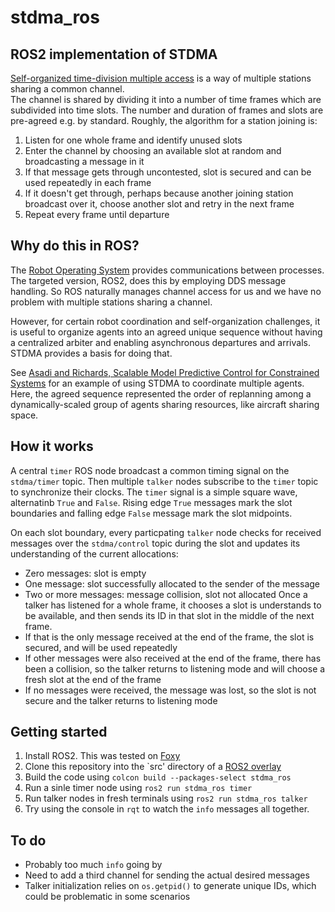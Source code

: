 # stdma_ros
## ROS2 implementation of STDMA

[Self-organized time-division multiple access](https://en.wikipedia.org/wiki/Self-organized_time-division_multiple_access) is a way of multiple stations sharing a common channel.  
The channel is shared by dividing it into a number of time frames which are subdivided into time slots.  The number and duration of frames and slots are pre-agreed e.g. by standard.
Roughly, the algorithm for a station joining is:
1. Listen for one whole frame and identify unused slots
2. Enter the channel by choosing an available slot at random and broadcasting a message in it
3. If that message gets through uncontested, slot is secured and can be used repeatedly in each frame
4. If it doesn't get through, perhaps because another joining station broadcast over it, choose another slot and retry in the next frame
5. Repeat every frame until departure

## Why do this in ROS?

The [Robot Operating System](https://www.ros.org) provides communications between processes.  The targeted version, ROS2, does this by employing DDS message handling.
So ROS naturally manages channel access for us and we have no problem with multiple stations sharing a channel.

However, for certain robot coordination and self-organization challenges, it is useful to organize agents into an agreed unique sequence without having a centralized arbiter and enabling asynchronous departures and arrivals.
STDMA provides a basis for doing that.

See [Asadi and Richards, Scalable Model Predictive Control for Constrained Systems](https://doi.org/10.1016/j.automatica.2018.03.050) for an example of using STDMA to coordinate multiple agents.
Here, the agreed sequence represented the order of replanning among a dynamically-scaled group of agents sharing resources, like aircraft sharing space.  

## How it works

A central `timer` ROS node broadcast a common timing signal on the `stdma/timer` topic.  Then multiple `talker` nodes subscribe to the `timer` topic to synchronize their clocks.
The `timer` signal is a simple square wave, alternatinb `True` and `False`.  Rising edge `True` messages mark the slot boundaries and falling edge `False` message mark the slot midpoints.

On each slot boundary, every particpating `talker` node checks for received messages over the `stdma/control` topic during the slot and updates its understanding of the current allocations:
- Zero messages: slot is empty
- One message: slot successfully allocated to the sender of the message
- Two or more messages: message collision, slot not allocated
Once a talker has listened for a whole frame, it chooses a slot is understands to be available, and then sends its ID in that slot in the middle of the next frame.
- If that is the only message received at the end of the frame, the slot is secured, and will be used repeatedly
- If other messages were also received at the end of the frame, there has been a collision, so the talker returns to listening mode and will choose a fresh slot at the end of the frame
- If no messages were received, the message was lost, so the slot is not secure and the talker returns to listening mode 

## Getting started

1. Install ROS2.  This was tested on [Foxy](https://docs.ros.org/en/foxy/Installation.html)
2. Clone this repository into the `src' directory of a [ROS2 overlay](https://docs.ros.org/en/foxy/Tutorials/Beginner-Client-Libraries/Creating-A-Workspace/Creating-A-Workspace.html)
3. Build the code using `colcon build --packages-select stdma_ros`
4. Run a sinle timer node using `ros2 run stdma_ros timer`
5. Run talker nodes in fresh terminals using `ros2 run stdma_ros talker`
6. Try using the console in `rqt` to watch the `info` messages all together.

## To do

- Probably too much `info` going by
- Need to add a third channel for sending the actual desired messages
- Talker initialization relies on `os.getpid()` to generate unique IDs, which could be problematic in some scenarios
